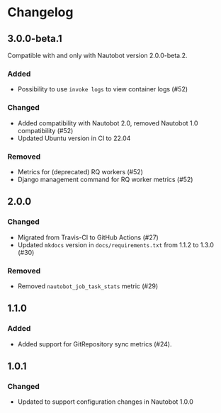 # Changelog

## 3.0.0-beta.1

Compatible with and only with Nautobot version 2.0.0-beta.2.

### Added

- Possibility to use `invoke logs` to view container logs (#52)

### Changed

- Added compatibility with Nautobot 2.0, removed Nautobot 1.0 compatibility (#52)
- Updated Ubuntu version in CI to 22.04

### Removed

- Metrics for (deprecated) RQ workers (#52)
- Django management command for RQ worker metrics (#52)

## 2.0.0

### Changed

- Migrated from Travis-CI to GitHub Actions (#27)
- Updated `mkdocs` version in `docs/requirements.txt` from 1.1.2 to 1.3.0 (#30)

### Removed

- Removed `nautobot_job_task_stats` metric (#29)

## 1.1.0

### Added

- Added support for GitRepository sync metrics (#24).

## 1.0.1

### Changed

- Updated to support configuration changes in Nautobot 1.0.0
